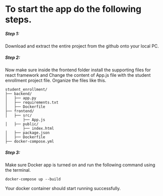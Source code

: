 # To start the app do the following steps.
##### Step 1: 
Download and extract the entire project from the github onto your local PC.

##### Step 2:
Now make sure inside the frontend folder install the supporting files for react framework and Change the content of App.js file with the student enrollment project file. 
Organize the files like this.

```
student_enrollment/
├── backend/
│   ├── app.py
│   ├── requirements.txt
│   ├── Dockerfile
├── frontend/
│   ├── src/
        ├── App.js
│   ├── public/
        ├── index.html
│   ├── package.json
│   ├── Dockerfile
├── docker-compose.yml
```
##### Step 3: 
Make sure Docker app is turned on and run the following command using the terminal.
```
docker-compose up --build
```

Your docker container should start running successfully.
